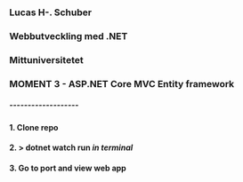 ### Lucas H-. Schuber
### Webbutveckling med .NET
### Mittuniversitetet

### MOMENT 3 - ASP.NET Core MVC Entity framework

##### ------------------- #####

#### 1. Clone repo
#### 2. > dotnet watch run *in terminal*
#### 3. Go to port and view web app


